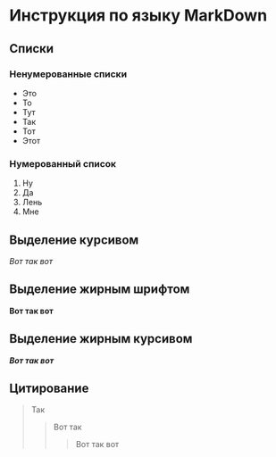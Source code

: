 # Инструкция по языку MarkDown

## Списки

### Ненумерованные списки
* Это
* То
* Тут
* Так
* Тот
* Этот

### Нумерованный список
1. Ну
2. Да
3. Лень
4. Мне

## Выделение курсивом
*Вот так вот*

## Выделение жирным шрифтом
**Вот так вот**

## Выделение жирным курсивом
***Вот так вот***

## Цитирование 
>Так
>>Вот так
>>>Вот так вот
